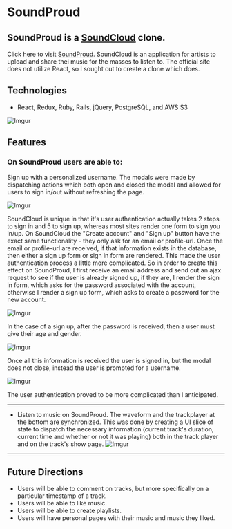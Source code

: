 # SoundProud 
## SoundProud is a [SoundCloud](http://www.soundcloud.com/ "SoundCloud") clone. ##
Click here to visit [SoundProud](https://soundproud.herokuapp.com/#/ "SoundProud"). SoundCloud is an application for artists to upload and share thei music for the masses to listen to. The official site does not utilize React, so I sought out to create a clone which does.

## Technologies ##
+ React, Redux, Ruby, Rails, jQuery, PostgreSQL, and AWS S3
  
 ![Imgur](https://i.imgur.com/Vfpoby9.png)
 
## Features ##
### On SoundProud users are able to: ###
Sign up with a personalized username. The modals were made by dispatching actions which both open and closed the modal and allowed for users to sign in/out without refreshing the page.

![Imgur](https://i.imgur.com/1kGhV9r.png)

SoundCloud is unique in that it's user authentication actually takes 2 steps to sign in and 5 to sign up, whereas most sites render one form to sign you in/up. On SoundCloud the "Create account" and "Sign up" button have the exact same functionality - they only ask for an email or profile-url. Once the email or profile-url are received, if that information exists in the database, then either a sign up form or sign in form are rendered. This made the user authentication process a little more complicated. So in order to create this effect on SoundProud, I first receive an email address and send out an ajax request to see if the user is already signed up, if they are, I render the sign in form, which asks for the password associated with the account, otherwise I render a sign up form, which asks to create a password for the new account.

![Imgur](https://i.imgur.com/38li43p.png)

In the case of a sign up, after the password is received, then a user must give their age and gender. 

![Imgur](https://i.imgur.com/czdTjQF.png)

Once all this information is received the user is signed in, but the modal does not close, instead the user is prompted for a username. 

![Imgur](https://i.imgur.com/4NogR5E.png)

The user authentication proved to be more complicated than I anticipated.
  - - - -
  + Listen to music on SoundProud. The waveform and the trackplayer at the bottom are synchronized. This was done by creating a UI slice of state to dispatch the necessary information (current track's duration, current time and whether or not it was playing) both in the track player and on the track's show page.
![Imgur](https://i.imgur.com/wcA2OyB.png)
  - - - -
## Future Directions ##
 + Users will be able to comment on tracks, but more specifically on a particular timestamp of a track.
 + Users will be able to like music.
 + Users will be able to create playlists.
 + Users will have personal pages with their music and music they liked.


 
